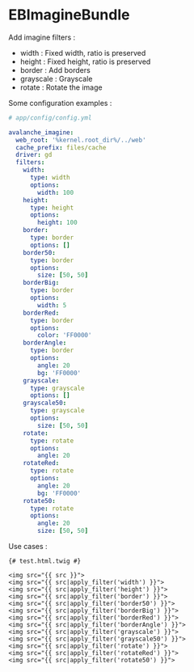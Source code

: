 EBImagineBundle
===============

Add imagine filters :
  - width : Fixed width, ratio is preserved
  - height : Fixed height, ratio is preserved
  - border : Add borders
  - grayscale : Grayscale
  - rotate : Rotate the image

Some configuration examples :

``` yaml
# app/config/config.yml

avalanche_imagine:
  web_root: '%kernel.root_dir%/../web'
  cache_prefix: files/cache
  driver: gd
  filters:
    width:
      type: width
      options:
        width: 100
    height:
      type: height
      options:
        height: 100
    border:
      type: border
      options: []
    border50:
      type: border
      options:
        size: [50, 50]
    borderBig:
      type: border
      options:
        width: 5
    borderRed:
      type: border
      options:
        color: 'FF0000'
    borderAngle:
      type: border
      options:
        angle: 20
        bg: 'FF0000'
    grayscale:
      type: grayscale
      options: []
    grayscale50:
      type: grayscale
      options:
        size: [50, 50]
    rotate:
      type: rotate
      options:
        angle: 20
    rotateRed:
      type: rotate
      options:
        angle: 20
        bg: 'FF0000'
    rotate50:
      type: rotate
      options:
        angle: 20
        size: [50, 50]
```

Use cases :

``` jinja
{# test.html.twig #}

<img src="{{ src }}">
<img src="{{ src|apply_filter('width') }}">
<img src="{{ src|apply_filter('height') }}">
<img src="{{ src|apply_filter('border') }}">
<img src="{{ src|apply_filter('border50') }}">
<img src="{{ src|apply_filter('borderBig') }}">
<img src="{{ src|apply_filter('borderRed') }}">
<img src="{{ src|apply_filter('borderAngle') }}">
<img src="{{ src|apply_filter('grayscale') }}">
<img src="{{ src|apply_filter('grayscale50') }}">
<img src="{{ src|apply_filter('rotate') }}">
<img src="{{ src|apply_filter('rotateRed') }}">
<img src="{{ src|apply_filter('rotate50') }}">
````
